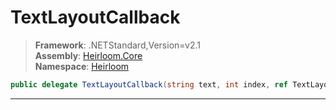 # TextLayoutCallback

> **Framework**: .NETStandard,Version=v2.1  
> **Assembly**: [Heirloom.Core][0]  
> **Namespace**: [Heirloom][0]  

```cs
public delegate TextLayoutCallback(string text, int index, ref TextLayoutState state)
```

--------------------------------------------------------------------------------

[0]: ../Heirloom.Core.md
